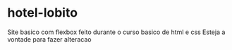 # hotel-lobito
 Site basico com flexbox feito durante o curso basico de html e css
 Esteja a vontade para fazer alteracao
